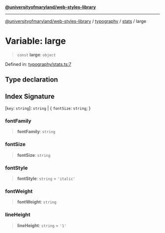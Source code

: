 [**@universityofmaryland/web-styles-library**](../../../../README.md)

***

[@universityofmaryland/web-styles-library](../../../../README.md) / [typography](../../../README.md) / [stats](../README.md) / large

# Variable: large

> `const` **large**: `object`

Defined in: [typography/stats.ts:7](https://github.com/UMD-Digital/design-system/blob/7fa144f196ef5f0ef2b372670136735f5a5c9236/packages/styles/source/typography/stats.ts#L7)

## Type declaration

## Index Signature

\[`key`: `string`\]: `string` \| \{ `fontSize`: `string`; \}

### fontFamily

> **fontFamily**: `string`

### fontSize

> **fontSize**: `string`

### fontStyle

> **fontStyle**: `string` = `'italic'`

### fontWeight

> **fontWeight**: `string`

### lineHeight

> **lineHeight**: `string` = `'1'`
